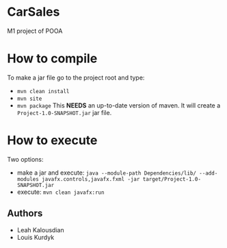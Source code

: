 # CarSales
M1 project of POOA

# How to compile
To make a jar file go to the project root and type:
- `mvn clean install`
- `mvn site`
- `mvn package`
This **NEEDS** an up-to-date version of maven. It will create a `Project-1.0-SNAPSHOT.jar` jar file.

# How to execute
Two options:
- make a jar and execute: `java --module-path Dependencies/lib/ --add-modules javafx.controls,javafx.fxml -jar target/Project-1.0-SNAPSHOT.jar`
- execute: `mvn clean javafx:run`

## Authors
- Leah Kalousdian
- Louis Kurdyk

